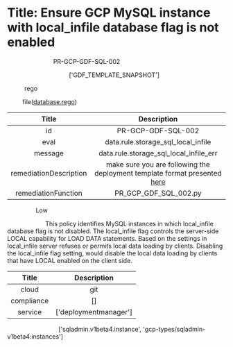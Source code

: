 



# Title: Ensure GCP MySQL instance with local_infile database flag is not enabled


***<font color="white">Master Test Id:</font>*** PR-GCP-GDF-SQL-002

***<font color="white">Master Snapshot Id:</font>*** ['GDF_TEMPLATE_SNAPSHOT']

***<font color="white">type:</font>*** rego

***<font color="white">rule:</font>*** file([database.rego])  
  
  
  
  

|Title|Description|
| :---: | :---: |
|id|PR-GCP-GDF-SQL-002|
|eval|data.rule.storage_sql_local_infile|
|message|data.rule.storage_sql_local_infile_err|
|remediationDescription|make sure you are following the deployment template format presented <a href='https://cloud.google.com/sql/docs/mysql/admin-api/rest/v1beta4/instances' target='_blank'>here</a>|
|remediationFunction|PR_GCP_GDF_SQL_002.py|


***<font color="white">Severity:</font>*** Low

***<font color="white">Description:</font>*** This policy identifies MySQL instances in which local_infile database flag is not disabled. The local_infile flag controls the server-side LOCAL capability for LOAD DATA statements. Based on the settings in local_infile server refuses or permits local data loading by clients. Disabling the local_infile flag setting, would disable the local data loading by clients that have LOCAL enabled on the client side.  
  
  

|Title|Description|
| :---: | :---: |
|cloud|git|
|compliance|[]|
|service|['deploymentmanager']|


***<font color="white">Resource Types:</font>*** ['sqladmin.v1beta4.instance', 'gcp-types/sqladmin-v1beta4:instances']


[database.rego]: https://github.com/prancer-io/prancer-compliance-test/tree/master/google/iac/database.rego

